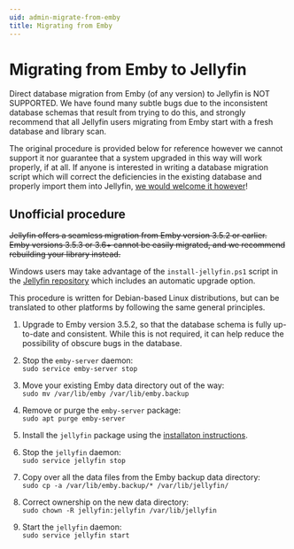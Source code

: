 ```yaml
---
uid: admin-migrate-from-emby
title: Migrating from Emby
---
```



# Migrating from Emby to Jellyfin

Direct database migration from Emby (of any version) to Jellyfin is NOT SUPPORTED. We have found many subtle bugs due to the inconsistent database schemas that result from trying to do this, and strongly recommend that all Jellyfin users migrating from Emby start with a fresh database and library scan.

The original procedure is provided below for reference however we cannot support it nor guarantee that a system upgraded in this way will work properly, if at all. If anyone is interested in writing a database migration script which will correct the deficiencies in the existing database and properly import them into Jellyfin, [we would welcome it however](xref:contrib-index)!

## Unofficial procedure

~~Jellyfin offers a seamless migration from Emby version 3.5.2 or earlier. Emby versions 3.5.3 or 3.6+ cannot be easily migrated, and we recommend rebuilding your library instead.~~

Windows users may take advantage of the `install-jellyfin.ps1` script in the [Jellyfin repository](https://github.com/jellyfin/jellyfin) which includes an automatic upgrade option.

This procedure is written for Debian-based Linux distributions, but can be translated to other platforms by following the same general principles.

1. Upgrade to Emby version 3.5.2, so that the database schema is fully up-to-date and consistent. While this is not required, it can help reduce the possibility of obscure bugs in the database.

1. Stop the `emby-server` daemon:  
    `sudo service emby-server stop`

1. Move your existing Emby data directory out of the way:  
    `sudo mv /var/lib/emby /var/lib/emby.backup`

1. Remove or purge the `emby-server` package:  
    `sudo apt purge emby-server`

1. Install the `jellyfin` package using the [installaton instructions](xref:admin-installing).

1. Stop the `jellyfin` daemon:  
    `sudo service jellyfin stop`

1. Copy over all the data files from the Emby backup data directory:  
    `sudo cp -a /var/lib/emby.backup/* /var/lib/jellyfin/`

1. Correct ownership on the new data directory:  
    `sudo chown -R jellyfin:jellyfin /var/lib/jellyfin`

1. Start the `jellyfin` daemon:  
    `sudo service jellyfin start`
